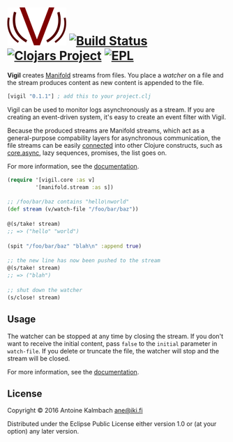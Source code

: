 # ![Vigil](./doc/vigil.png) [![Build Status](https://travis-ci.org/ane/vigil.svg?branch=master)](https://travis-ci.org/ane/vigil) [![Clojars Project](https://img.shields.io/clojars/v/vigil.svg)](https://clojars.org/vigil) [![EPL](https://camo.githubusercontent.com/abf24e4845a7f0721ff08b2a8284ded5d9cfdefa/687474703a2f2f696d672e736869656c64732e696f2f62616467652f6c6963656e73652d45504c2d626c75652e7376673f7374796c653d666c6174)](https://www.eclipse.org/legal/epl-v10.html) 
**Vigil** creates [Manifold](https://github.com/ztellman/manifold) streams from files.  You place a
*watcher* on a file and the stream produces content as new content is appended to the file.
```clojure
[vigil "0.1.1"] ; add this to your project.clj
```
Vigil can be used to monitor logs asynchronously as a stream. If you are creating an event-driven
system, it's easy to create an event filter with Vigil.

Because the produced streams are Manifold streams, which act as a general-purpose compability
layers for asynchronous communication, the file streams can be easily
[connected](https://github.com/ztellman/manifold/blob/master/docs/stream.md) into other 
Clojure constructs, such as [core.async](https://github.com/clojure/core.async), lazy sequences,
promises, the list goes on. 

For more information, see the [documentation](https://ane.iki.fi/vigil/).

``` clojure
(require '[vigil.core :as v]
         '[manifold.stream :as s])

;; /foo/bar/baz contains "hello\nworld"
(def stream (v/watch-file "/foo/bar/baz"))

@(s/take! stream)
;; => ("hello" "world")

(spit "/foo/bar/baz" "blah\n" :append true)

;; the new line has now been pushed to the stream
@(s/take! stream)
;; => ("blah")

;; shut down the watcher
(s/close! stream)

```

## Usage

The watcher can be stopped at any time by closing the stream. If you don't want to receive the
initial content, pass `false` to the `initial` parameter in `watch-file`. If you delete or truncate
the file, the watcher will stop and the stream will be closed.

For more information, see the [documentation](https://ane.iki.fi/vigil/).

## License

Copyright © 2016 Antoine Kalmbach <ane@iki.fi>

Distributed under the Eclipse Public License either version 1.0 or (at
your option) any later version.
